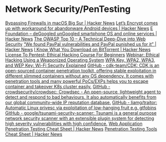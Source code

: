 # Network Security/PenTesting

[Bypassing Firewalls in macOS Big Sur | Hacker News](https://news.ycombinator.com/item?id=25095972)
[Let’s Encrypt comes up with workaround for abandonware Android devices | Hacker News](https://news.ycombinator.com/item?id=25515703)
[E Foundation – deGoogled unGoogled smartphone OS and online services | Hacker News](https://news.ycombinator.com/item?id=25253129)
[The OWASP Top 10 – A Technical Deep-Dive into Web Security](https://www.freecodecamp.org/news/technical-dive-into-owasp/)
[“We found PayPal vulnerabilities and PayPal punished us for it” | Hacker News](https://news.ycombinator.com/item?id=22403565)
[I Know What You Download on BitTorrent | Hacker News](https://news.ycombinator.com/item?id=23821648)
[License To Pentest: Ethical Hacking Course For Beginners](https://www.freecodecamp.org/news/license-to-pentest-ethical-hacking-course-for-beginners/)
[Webinar: Ethical Hacking Using a Weaponized Operating System](https://www.comptia.org/blog/webinar-ethical-hacking)
[WPA Key, WPA2, WPA3, and WEP Key: Wi-Fi Security Explained](https://www.freecodecamp.org/news/wifi-security-explained/)
[GitHub - cdk-team/CDK: CDK is an open-sourced container penetration toolkit, offering stable exploitation in different slimmed containers without any OS dependency. It comes with penetration tools and many powerful PoCs/EXPs helps you to escape container and takeover K8s cluster easily.](https://github.com/cdk-team/CDK)
[GitHub - crowdsecurity/crowdsec: Crowdsec - An open-source, lightweight agent to detect and respond to bad behaviours. It also automatically benefits from our global community-wide IP reputation database.](https://github.com/crowdsecurity/crowdsec)
[GitHub - liamg/traitor: Automatic Linux privesc via exploitation of low-hanging fruit e.g. gtfobins](https://github.com/liamg/traitor?utm_source=tldrnewsletter)
[GitHub - google/tsunami-security-scanner: Tsunami is a general purpose network security scanner with an extensible plugin system for detecting high severity vulnerabilities with high confidence.](https://github.com/google/tsunami-security-scanner)
[Web Application Penetration Testing Cheat Sheet | Hacker News](https://news.ycombinator.com/item?id=16728207)
[Penetration Testing Tools Cheat Sheet | Hacker News](https://news.ycombinator.com/item?id=11977304)
